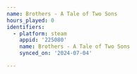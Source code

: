 ```yaml
---
name: Brothers - A Tale of Two Sons
hours_played: 0
identifiers:
  - platform: steam
    appid: '225080'
    name: Brothers - A Tale of Two Sons
    synced_on: '2024-07-04'

---
```

